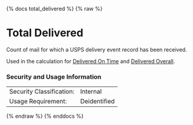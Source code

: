 {% docs total_delivered %}
{% raw %}

<a name="total_delivered"></a>
# Total Delivered

Count of mail for which a USPS delivery event record has been received.

Used in the calculation for [Delivered On Time](#!/exposure/docs.business_glossary.glossary#delivered_on_time)
and [Delivered Overall](#!/exposure/docs.business_glossary.glossary#delivered_overall).

### Security and Usage Information
|    |    |
|---|---|
|Security Classification:| Internal |
|Usage Requirement:| Deidentified |

{% endraw %}
{% enddocs %}